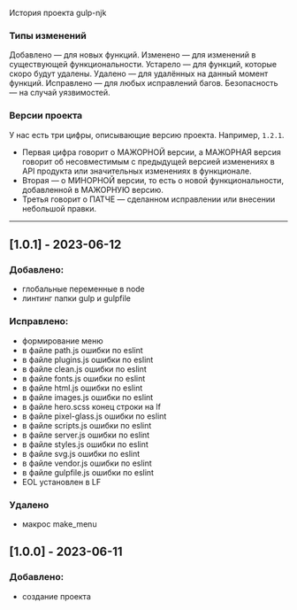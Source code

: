 История проекта gulp-njk

### Типы изменений
Добавлено — для новых функций.
Изменено — для изменений в существующей функциональности.
Устарело — для функций, которые скоро будут удалены.
Удалено — для удалённых на данный момент функций.
Исправлено — для любых исправлений багов.
Безопасность — на случай уязвимостей.

### Версии проекта
У нас есть три цифры, описывающие версию проекта. Например, `1.2.1`.
* Первая цифра говорит о МАЖОРНОЙ версии, а МАЖОРНАЯ версия говорит об несовместимым с предыдущей версией изменениях в API продукта или значительных изменениях в функционале.
* Вторая — о МИНОРНОЙ версии, то есть о новой функциональности, добавленной в МАЖОРНУЮ версию.
* Третья говорит о ПАТЧЕ — сделанном исправлении или внесении небольшой правки.
---
## [1.0.1] - 2023-06-12
### Добавлено:
- глобальные переменные в node
- линтинг папки gulp и gulpfile

### Исправлено:
- формирование меню
- в файле path.js ошибки по eslint
- в файле plugins.js ошибки по eslint
- в файле clean.js ошибки по eslint
- в файле fonts.js ошибки по eslint
- в файле html.js ошибки по eslint
- в файле images.js ошибки по eslint
- в файле hero.scss конец строки на lf
- в файле pixel-glass.js ошибки по eslint
- в файле scripts.js ошибки по eslint
- в файле server.js ошибки по eslint
- в файле styles.js ошибки по eslint
- в файле svg.js ошибки по eslint
- в файле vendor.js ошибки по eslint
- в файле gulpfile.js ошибки по eslint
- EOL установлен в LF

### Удалено
- макрос make_menu

## [1.0.0] - 2023-06-11
### Добавлено:
- создание проекта
